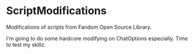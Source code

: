 # ScriptModifications
Modifications of scripts from Fandom Open Source Library.

I'm going to do some hardcore modifying on ChatOptions especially. Time to test my skillz.

